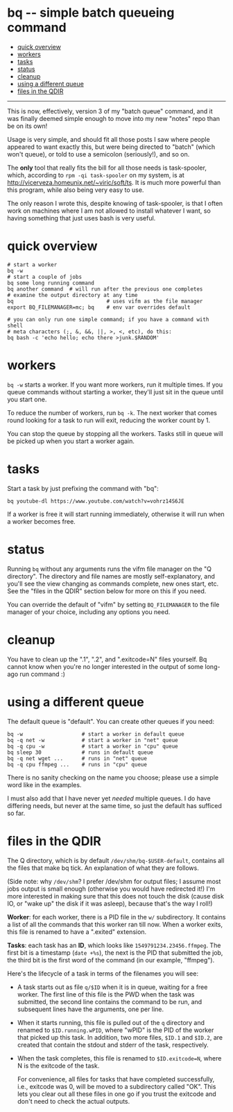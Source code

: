 # bq -- simple batch queueing command

<!--ts-->
   * [quick overview](#quick-overview)
   * [workers](#workers)
   * [tasks](#tasks)
   * [status](#status)
   * [cleanup](#cleanup)
   * [using a different queue](#using-a-different-queue)
   * [files in the QDIR](#files-in-the-qdir)

<!-- Added by: sitaram, at: Sun 06 Oct 2019 10:04:30 AM IST -->

<!--te-->

----

This is now, effectively, version 3 of my "batch queue" command, and it was
finally deemed simple enough to move into my new "notes" repo than be on its
own!

Usage is very simple, and should fit all those posts I saw where people
appeared to want exactly this, but were being directed to "batch" (which won't
queue), or told to use a semicolon (seriously!), and so on.

The **only** tool that really fits the bill for all those needs is
task-spooler, which, according to `rpm -qi task-spooler` on my system, is at
<http://vicerveza.homeunix.net/~viric/soft/ts>.  It is much more powerful than
this program, while also being very easy to use.

The only reason I wrote this, despite knowing of task-spooler, is that I often
work on machines where I am not allowed to install whatever I want, so having
something that just uses bash is very useful.

# quick overview

    # start a worker
    bq -w
    # start a couple of jobs
    bq some long running command
    bq another command  # will run after the previous one completes
    # examine the output directory at any time
    bq                              # uses vifm as the file manager
    export BQ_FILEMANAGER=mc; bq    # env var overrides default

    # you can only run one simple command; if you have a command with shell
    # meta characters (;, &, &&, ||, >, <, etc), do this:
    bq bash -c 'echo hello; echo there >junk.$RANDOM'

# workers

`bq -w` starts a worker.  If you want more workers, run it multiple times.  If
you queue commands without starting a worker, they'll just sit in the queue
until you start one.

To reduce the number of workers, run `bq -k`.  The next worker that comes
round looking for a task to run will exit, reducing the worker count by 1.

You can stop the queue by stopping all the workers.  Tasks still in queue will
be picked up when you start a worker again.

# tasks

Start a task by just prefixing the command with "bq":

    bq youtube-dl https://www.youtube.com/watch?v=vohrz14S6JE

If a worker is free it will start running immediately, otherwise it will run
when a worker becomes free.

# status

Running `bq` without any arguments runs the vifm file manager on the "Q
directory".  The directory and file names are mostly self-explanatory, and
you'll see the view changing as commands complete, new ones start, etc.  See
the "files in the QDIR" section below for more on this if you need.

You can override the default of "vifm" by setting `BQ_FILEMANAGER` to the
file manager of your choice, including any options you need.

# cleanup

You have to clean up the ".1", ".2", and ".exitcode=N" files yourself.  Bq cannot
know when you're no longer interested in the output of some long-ago run
command :)

# using a different queue

The default queue is "default".  You can create other queues if you need:

    bq -w                   # start a worker in default queue
    bq -q net -w            # start a worker in "net" queue
    bq -q cpu -w            # start a worker in "cpu" queue
    bq sleep 30             # runs in default queue
    bq -q net wget ...      # runs in "net" queue
    bq -q cpu ffmpeg ...    # runs in "cpu" queue

There is no sanity checking on the name you choose; please use a simple word
like in the examples.

I must also add that I have never yet *needed* multiple queues.  I do have
differing needs, but never at the same time, so just the default has sufficed
so far.

# files in the QDIR

The Q directory, which is by default `/dev/shm/bq-$USER-default`, contains all
the files that make bq tick.  An explanation of what they are follows.

(Side note: why `/dev/shm`?  I prefer /dev/shm for output files; I assume most
jobs output is small enough (otherwise you would have redirected it!) I'm more
interested in making sure that this does not touch the disk (cause disk IO, or
"wake up" the disk if it was asleep), because that's the way I roll!)

**Worker**: for each worker, there is a PID file in the `w/` subdirectory.  It
contains a list of all the commands that this worker ran till now.  When a
worker exits, this file is renamed to have a ".exited" extension.

**Tasks**: each task has an **ID**, which looks like
`1549791234.23456.ffmpeg`.  The first bit is a timestamp (`date +%s`), the
next is the PID that submitted the job, the third bit is the first word of the
command (in our example, "ffmpeg").

Here's the lifecycle of a task in terms of the filenames you will see:

*   A task starts out as file `q/$ID` when it is in queue, waiting for a free
    worker.  The first line of this file is the PWD when the task was
    submitted, the second line contains the command to be run, and subsequent
    lines have the arguments, one per line.

*   When it starts running, this file is pulled out of the `q` directory and
    renamed to `$ID.running.wPID`, where "wPID" is the PID of the worker that
    picked up this task.  In addition, two more files, `$ID.1` and `$ID.2`,
    are created that contain the stdout and stderr of the task, respectively.

*   When the task completes, this file is renamed to `$ID.exitcode=N`, where N
    is the exitcode of the task.

    For convenience, all files for tasks that have completed successfully,
    i.e., exitcode was 0, will be moved to a subdirectory called "OK".  This
    lets you clear out all these files in one go if you trust the exitcode and
    don't need to check the actual outputs.
